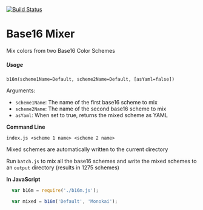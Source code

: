 [![Build Status](https://img.shields.io/travis/Briles/Base16Mixer/master.svg?style=flat-square)](https://travis-ci.org/Briles/Base16Mixer)

# Base16 Mixer
Mix colors from two Base16 Color Schemes

##### Usage

`b16m(scheme1Name=Default, scheme2Name=Default, [asYaml=false])`

Arguments:

* `scheme1Name`: The name of the first base16 scheme to mix
* `scheme2Name`: The name of the second base16 scheme to mix
* `asYaml`: When set to true, returns the mixed scheme as YAML

**Command Line**

`index.js <scheme 1 name> <scheme 2 name>`

Mixed schemes are automatically written to the current directory

Run `batch.js` to mix all the base16 schemes and write the mixed schemes to
an `output` directory (results in 1275 schemes)

**In JavaScript**

```javascript
  var b16m = require('./b16m.js');

  var mixed = b16m('Default', 'Monokai');
```
